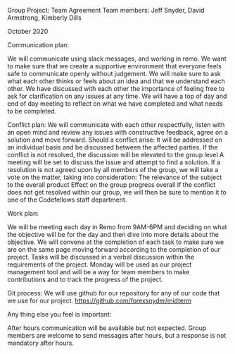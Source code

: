 Group Project: Team Agreement
Team members: Jeff Snyder, David Armstrong, Kimberly Dills

October 2020

Communication plan:

We will communicate using slack messages, and working in remo. We want to make sure that we create a supportive environment that everyone feels safe to communicate openly without judgement. We will make sure to ask what each other thinks or feels about an idea and that we understand each other. We have discussed with each other the importance of feeling free to ask for clarification on any issues at any time. We will have a top of day and end of day meeting to reflect on what we have completed and what needs to be completed. 

Conflict plan:
We will communicate with each other respectfully, listen with an open mind and review any issues with constructive feedback, agree on a solution and move forward. 
Should a conflict arise:
It will be addressed on an individual basis and be discussed between the affected parties.
If the conflict is not resolved, the discussion will be elevated to the group level
A meeting will be set to discuss the issue and attempt to find a solution.
If a resolution is not agreed upon by all members of the group, we will take a vote on the matter, taking into consideration:
The relevance of the subject to the overall product
Effect on the group progress overall
If the conflict does not get resolved within our group, we will then be sure to mention it to one of the Codefellows staff department.

Work plan:

We will be meeting each day in Remo from 9AM-6PM and deciding on what the objective will be for the day and then dive into more details about the objective. We will convene at the completion of each task to make sure we are on the same page moving forward according to the completion of our project.  Tasks will be discussed in a verbal discussion within the requirements of the project. Monday will be used as our project management tool and will be a way for team members to make contributions and to track the progress of the project.

Git process: We will use github for our repository for any of our code that we use for our project. 
https://github.com/forexsnyder/midterm 

Any thing else you feel is important:

After hours communication will be available but not expected. Group members are welcome to send messages after hours, but a response is not mandatory after hours.
